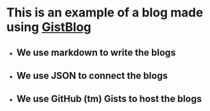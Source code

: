 # This is an example of a blog made using [GistBlog](tab:https://www.idaeyus.github.io/GistBlog)

* ##  We use markdown to write the blogs
* ##  We use JSON to connect the blogs
* ##  We use GitHub (tm) Gists to host the blogs 
